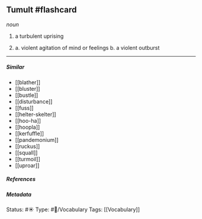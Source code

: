 ## Tumult #flashcard 
_noun_

1. a turbulent uprising

2. a. violent agitation of mind or feelings
     b. a violent outburst

___
##### Similar
-   [[blather]]
-   [[bluster]]
-   [[bustle]]
-   [[disturbance]]
-   [[fuss]]
-   [[helter-skelter]]
-   [[hoo-ha]]
-   [[hoopla]]
-   [[kerfuffle]]
-   [[pandemonium]]
-   [[ruckus]]
-   [[squall]] 
-   [[turmoil]]
-   [[uproar]] 


##### References 


##### Metadata
Status: #☀️ 
Type: #🔵/Vocabulary 
Tags: [[Vocabulary]]